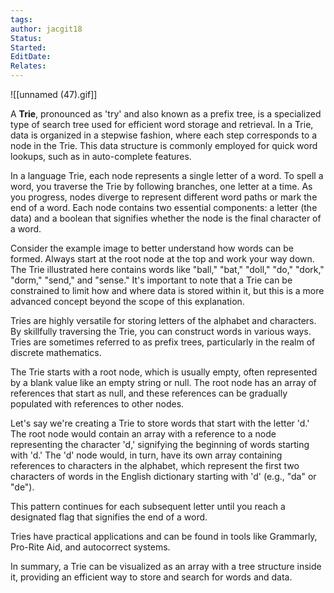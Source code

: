 ```yaml
---
tags: 
author: jacgit18
Status: 
Started: 
EditDate: 
Relates:
---
```

![[unnamed (47).gif]]

A **Trie**, pronounced as 'try' and also known as a prefix tree, is a specialized type of search tree used for efficient word storage and retrieval. In a Trie, data is organized in a stepwise fashion, where each step corresponds to a node in the Trie. This data structure is commonly employed for quick word lookups, such as in auto-complete features.

In a language Trie, each node represents a single letter of a word. To spell a word, you traverse the Trie by following branches, one letter at a time. As you progress, nodes diverge to represent different word paths or mark the end of a word. Each node contains two essential components: a letter (the data) and a boolean that signifies whether the node is the final character of a word.

Consider the example image to better understand how words can be formed. Always start at the root node at the top and work your way down. The Trie illustrated here contains words like "ball," "bat," "doll," "do," "dork," "dorm," "send," and "sense." It's important to note that a Trie can be constrained to limit how and where data is stored within it, but this is a more advanced concept beyond the scope of this explanation.

Tries are highly versatile for storing letters of the alphabet and characters. By skillfully traversing the Trie, you can construct words in various ways. Tries are sometimes referred to as prefix trees, particularly in the realm of discrete mathematics.

The Trie starts with a root node, which is usually empty, often represented by a blank value like an empty string or null. The root node has an array of references that start as null, and these references can be gradually populated with references to other nodes.

Let's say we're creating a Trie to store words that start with the letter 'd.' The root node would contain an array with a reference to a node representing the character 'd,' signifying the beginning of words starting with 'd.' The 'd' node would, in turn, have its own array containing references to characters in the alphabet, which represent the first two characters of words in the English dictionary starting with 'd' (e.g., "da" or "de").

This pattern continues for each subsequent letter until you reach a designated flag that signifies the end of a word.

Tries have practical applications and can be found in tools like Grammarly, Pro-Rite Aid, and autocorrect systems.

In summary, a Trie can be visualized as an array with a tree structure inside it, providing an efficient way to store and search for words and data.